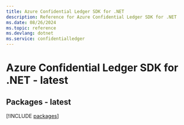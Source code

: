 ```yaml
---
title: Azure Confidential Ledger SDK for .NET
description: Reference for Azure Confidential Ledger SDK for .NET
ms.date: 08/26/2024
ms.topic: reference
ms.devlang: dotnet
ms.service: confidentialledger
---
```

# Azure Confidential Ledger SDK for .NET - latest
## Packages - latest
[!INCLUDE [packages](confidential-ledger-index.md)]